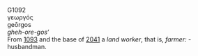 <body>
  <p>G1092<br>  γεωργός  <br> geōrgos  <br><i>gheh-ore-gos‘ </i><br>From <a href="g1093.htm">1093</a> and the base of <a href="g2041.htm">2041</a>  a <i>land</i> <i>worker</i>, that is, <i>farmer:</i> - husbandman.<br></p>
 </body>